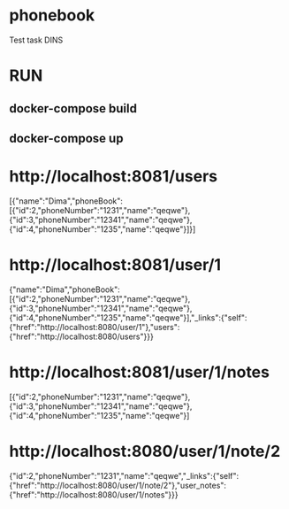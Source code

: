 # phonebook
Test task DINS

# RUN
## docker-compose build
## docker-compose up


# http://localhost:8081/users

[{"name":"Dima","phoneBook":[{"id":2,"phoneNumber":"1231","name":"qeqwe"},{"id":3,"phoneNumber":"12341","name":"qeqwe"},{"id":4,"phoneNumber":"1235","name":"qeqwe"}]}]

# http://localhost:8081/user/1

{"name":"Dima","phoneBook":[{"id":2,"phoneNumber":"1231","name":"qeqwe"},{"id":3,"phoneNumber":"12341","name":"qeqwe"},{"id":4,"phoneNumber":"1235","name":"qeqwe"}],"_links":{"self":{"href":"http://localhost:8080/user/1"},"users":{"href":"http://localhost:8080/users"}}}

# http://localhost:8081/user/1/notes

[{"id":2,"phoneNumber":"1231","name":"qeqwe"},{"id":3,"phoneNumber":"12341","name":"qeqwe"},{"id":4,"phoneNumber":"1235","name":"qeqwe"}]

# http://localhost:8080/user/1/note/2

{"id":2,"phoneNumber":"1231","name":"qeqwe","_links":{"self":{"href":"http://localhost:8080/user/1/note/2"},"user_notes":{"href":"http://localhost:8080/user/1/notes"}}}
